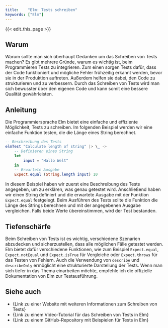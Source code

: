 ```yaml
---
title:    "Elm: Tests schreiben"
keywords: ["Elm"]
---
```


{{< edit_this_page >}}

## Warum
Warum sollte man sich überhaupt Gedanken um das Schreiben von Tests machen? Es gibt mehrere Gründe, warum es wichtig ist, beim Programmieren Tests zu integrieren. Zum einen sorgen Tests dafür, dass der Code funktioniert und mögliche Fehler frühzeitig erkannt werden, bevor sie in der Produktion auftreten. Außerdem helfen sie dabei, den Code zu strukturieren und zu verbessern. Durch das Schreiben von Tests wird man sich bewusster über den eigenen Code und kann somit eine bessere Qualität gewährleisten.

## Anleitung
Die Programmiersprache Elm bietet eine einfache und effiziente Möglichkeit, Tests zu schreiben. Im folgenden Beispiel werden wir eine einfache Funktion testen, die die Länge eines String berechnet.

```Elm
-- Beschreibung des Tests
elmTest "Calculate length of string" |> \_ ->
    -- Definieren eines String
    let
        input = "Hallo Welt"
    in
    -- Erwartete Ausgabe
    Expect.equal (String.length input) 10
```

In diesem Beispiel haben wir zuerst eine Beschreibung des Tests angegeben, um zu erklären, was genau getestet wird. Anschließend haben wir einen String definiert und die erwartete Ausgabe mit der Funktion `Expect.equal` festgelegt. Beim Ausführen des Tests sollte die Funktion die Länge des Strings berechnen und mit der angegebenen Ausgabe vergleichen. Falls beide Werte übereinstimmen, wird der Test bestanden.

## Tiefenschärfe
Beim Schreiben von Tests ist es wichtig, verschiedene Szenarien abzudecken und sicherzustellen, dass alle möglichen Fälle getestet werden. Elm bietet dafür verschiedene Funktionen, wie zum Beispiel `Expect.equal`, `Expect.notEqual` und `Expect.isTrue` für Vergleiche oder `Expect.throws` für das Testen von Fehlern. Auch die Verwendung von `describe` und `describeOnly` ermöglicht eine strukturierte Darstellung der Tests. Wenn man sich tiefer in das Thema einarbeiten möchte, empfehle ich die offizielle Dokumentation von Elm zur Testausführung.

## Siehe auch
- {Link zu einer Website mit weiteren Informationen zum Schreiben von Tests}
- {Link zu einem Video-Tutorial für das Schreiben von Tests in Elm}
- {Link zu einem GitHub-Repository mit Beispielen für Tests in Elm}
